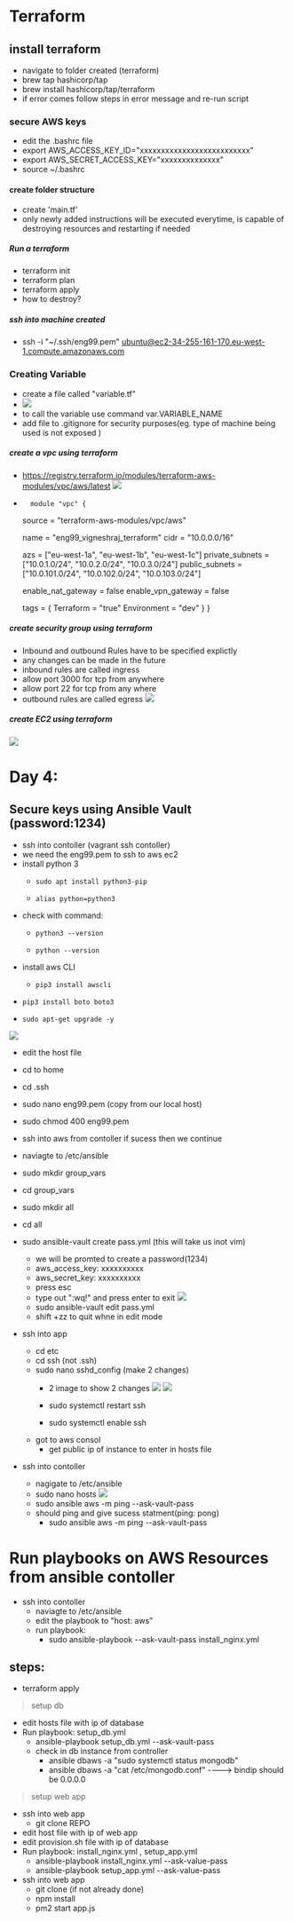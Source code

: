 # Terraform

## install terraform
- navigate to folder created (terraform)
- brew tap hashicorp/tap
- brew install hashicorp/tap/terraform
- if error comes follow steps in error message and re-run script
### secure AWS keys
- edit the .bashrc file
- export AWS_ACCESS_KEY_ID="xxxxxxxxxxxxxxxxxxxxxxxxxx"
- export AWS_SECRET_ACCESS_KEY="xxxxxxxxxxxxxx"
- source ~/.bashrc
#### create folder structure

- create 'main.tf'
- only newly added instructions will be executed everytime, is capable of destroying resources and restarting if needed

##### Run a terraform
- terraform init
- terraform plan
- terraform apply
- how to destroy?


##### ssh into machine created
-   ssh -i "~/.ssh/eng99.pem" ubuntu@ec2-34-255-161-170.eu-west-1.compute.amazonaws.com

### Creating Variable
- create a file called "variable.tf"
- ![](pics/variable_terraform.png)
- to call the variable use command var.VARIABLE_NAME
- add file to .gitignore for security purposes(eg. type of machine being used is not exposed  )
##### create a vpc using terraform
- https://registry.terraform.io/modules/terraform-aws-modules/vpc/aws/latest
![](pics/vpc_terraform.png)
-       module "vpc" {
  source = "terraform-aws-modules/vpc/aws"

  name = "eng99_vigneshraj_terraform"
  cidr = "10.0.0.0/16"

  azs             = ["eu-west-1a", "eu-west-1b", "eu-west-1c"]
  private_subnets = ["10.0.1.0/24", "10.0.2.0/24", "10.0.3.0/24"]
  public_subnets  = ["10.0.101.0/24", "10.0.102.0/24", "10.0.103.0/24"]

  enable_nat_gateway = false
  enable_vpn_gateway = false

  tags = {
    Terraform = "true"
    Environment = "dev"
  }
}
##### create security group using terraform
- Inbound and outbound Rules have to be specified explictly
- any changes can be made in the future
- inbound rules are called ingress
- allow port 3000 for tcp from anywhere
- allow port 22 for tcp from any where
- outbound rules are called egress
![](pics/security_group_terraform.png)




##### create EC2 using terraform
![](pics/ec2_terraform.png)

# Day 4:

## Secure keys using Ansible Vault (password:1234)
- ssh into contoller (vagrant ssh contoller)
- we need the eng99.pem to ssh to aws ec2
- install python 3
  -     sudo apt install python3-pip
  -     alias python=python3
- check with command:
  -     python3 --version
  -     python --version
- install aws CLI
  -     pip3 install awscli
-     pip3 install boto boto3
-     sudo apt-get upgrade -y
![](pics/ansible_vault_key/set_up_vault.png)

- edit the host file

- cd to home
- cd .ssh
- sudo nano eng99.pem (copy from our local host)
- sudo chmod 400 eng99.pem
- ssh into aws from contoller if sucess then we continue
- naviagte to /etc/ansible
- sudo mkdir group_vars
- cd group_vars
- sudo mkdir all
- cd all
- sudo ansible-vault create pass.yml (this will take us inot vim)
  - we will be promted to create a password(1234)
  - aws_access_key: xxxxxxxxxx
  - aws_secret_key: xxxxxxxxxx
  - press esc 
  - type out ":wq!" and press enter to exit
  ![](pics/ansible_vault_key/pass_yml.png)
  - sudo ansible-vault edit pass.yml
  - shift +zz to quit whne in edit mode

- ssh into app
  - cd etc
  - cd ssh  (not .ssh)
  - sudo nano sshd_config (make 2 changes)
    - 2 image to show 2 changes
      ![](pics/ansible_vault_key/app_sshd_config_file.png)
      ![](pics/ansible_vault_key/app_sshd_config_file_2.png)


    - sudo systemctl restart ssh
    - sudo systemctl enable ssh
  - got to aws consol
    - get public ip of instance to enter in hosts file

- ssh into contoller
  - nagigate to /etc/ansible
  - sudo nano hosts
    ![](pics/ansible_vault_key/hosts_file.png)
  - sudo ansible aws -m ping --ask-vault-pass
  - should ping and give sucess statment(ping: pong)
    - sudo ansible aws -m ping --ask-vault-pass
# Run playbooks on AWS Resources from ansible contoller
- ssh into contoller
  - naviagte to /etc/ansible
  - edit the playbook to "host: aws"
  - run playbook:
    - sudo ansible-playbook --ask-vault-pass install_nginx.yml

## steps:
- terraform apply
> setup db
- edit hosts file with ip of database
- Run playbook: setup_db.yml
  - ansible-playbook setup_db.yml --ask-vault-pass
  - check in db instance from controller
    - ansible dbaws -a "sudo systemctl status mongodb"
    - ansible dbaws -a "cat /etc/mongodb.conf" ----> bindip should be 0.0.0.0
>setup web app
- ssh into web app
  - git clone REPO
- edit host file with ip of web app
- edit provision.sh file with ip of database
- Run playbook: install_nginx.yml , setup_app.yml
  - ansible-playbook install_nginx.yml --ask-value-pass
  - ansible-playbook setup_app.yml --ask-value-pass
- ssh into web app
  - git clone (if not already done)
  - npm install
  - pm2 start app.js

